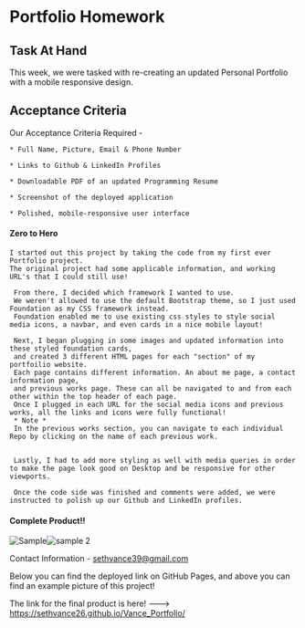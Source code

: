 # Portfolio Homework

## Task At Hand

This week, we were tasked with re-creating an updated Personal Portfolio with a mobile responsive design. 

## Acceptance Criteria 

Our Acceptance Criteria Required - 
    
    * Full Name, Picture, Email & Phone Number 

    * Links to Github & LinkedIn Profiles

    * Downloadable PDF of an updated Programming Resume

    * Screenshot of the deployed application

    * Polished, mobile-responsive user interface

#### Zero to Hero

    I started out this project by taking the code from my first ever Portfolio project.
    The original project had some applicable information, and working URL's that I could still use!
    
     From there, I decided which framework I wanted to use. 
     We weren't allowed to use the default Bootstrap theme, so I just used Foundation as my CSS framework instead.
     Foundation enabled me to use existing css styles to style social media icons, a navbar, and even cards in a nice mobile layout!

     Next, I began plugging in some images and updated information into these styled foundation cards, 
     and created 3 different HTML pages for each "section" of my portfoilio website. 
     Each page contains different information. An about me page, a contact information page, 
     and previous works page. These can all be navigated to and from each other within the top header of each page. 
     Once I plugged in each URL for the social media icons and previous works, all the links and icons were fully functional! 
     * Note * 
     In the previous works section, you can navigate to each individual Repo by clicking on the name of each previous work. 


     Lastly, I had to add more styling as well with media queries in order to make the page look good on Desktop and be responsive for other viewports. 

     Once the code side was finished and comments were added, we were instructed to polish up our Github and LinkedIn profiles.



#### Complete Product!!

![Sample](https://user-images.githubusercontent.com/76290048/115134678-3bd15f80-9fe0-11eb-9d45-89fb445c5cca.PNG)![sample 2](https://user-images.githubusercontent.com/76290048/115134679-3e33b980-9fe0-11eb-8a07-2708374dd8e8.PNG)



Contact Information - sethvance39@gmail.com

Below you can find the deployed link on GitHub Pages, and above you can find an example picture of this project! 

The link for the final product is here! ---> https://sethvance26.github.io/Vance_Portfolio/




